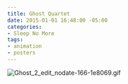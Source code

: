 ```yaml
---
title: Ghost Quartet
date: 2015-01-01 16:48:00 -05:00
categories:
- Sleep No More
tags:
- animation
- posters
---
```


![Ghost_2_edit_nodate-166-1e8069.gif](/uploads/Ghost_2_edit_nodate-166-1e8069.gif)